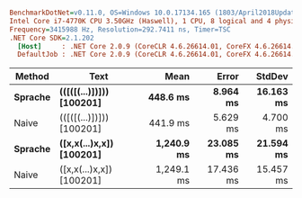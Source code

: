 ``` ini

BenchmarkDotNet=v0.11.0, OS=Windows 10.0.17134.165 (1803/April2018Update/Redstone4)
Intel Core i7-4770K CPU 3.50GHz (Haswell), 1 CPU, 8 logical and 4 physical cores
Frequency=3415988 Hz, Resolution=292.7411 ns, Timer=TSC
.NET Core SDK=2.1.202
  [Host]     : .NET Core 2.0.9 (CoreCLR 4.6.26614.01, CoreFX 4.6.26614.01), 64bit RyuJIT
  DefaultJob : .NET Core 2.0.9 (CoreCLR 4.6.26614.01, CoreFX 4.6.26614.01), 64bit RyuJIT


```
|  Method |                     Text |       Mean |     Error |    StdDev |
|-------- |------------------------- |-----------:|----------:|----------:|
| **Sprache** | **(([([(...)])])) [100201]** |   **448.6 ms** |  **8.964 ms** | **16.163 ms** |
|   Naive | (([([(...)])])) [100201] |   441.9 ms |  5.629 ms |  4.700 ms |
| **Sprache** | **([x,x(...)x,x]) [100201]** | **1,240.9 ms** | **23.085 ms** | **21.594 ms** |
|   Naive | ([x,x(...)x,x]) [100201] | 1,249.1 ms | 17.436 ms | 15.457 ms |
